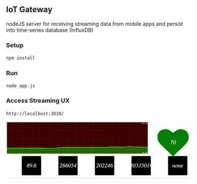 IoT Gateway
-----------

nodeJS server for receiving streaming data from mobile apps and persist into  time-series database (InfluxDB)


### Setup
```bash
npm install
```


### Run
```
node app.js
```



### Access Streaming UX
```
http://localhost:3010/
```

![Live Graph](./mband.gif)